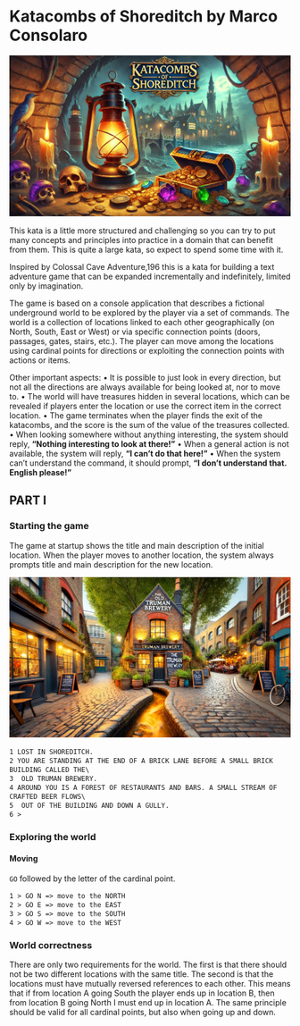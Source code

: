 # Katacombs of Shoreditch by Marco Consolaro

![Katacombs of Shoreditch](resources/images/welcome.webp)

This kata is a little more structured and challenging so you can try to put many concepts and principles into practice in a domain that can benefit from them. This is quite a large kata, so expect to spend some time with it.

Inspired by Colossal Cave Adventure,196 this is a kata for building a text adventure game that can be expanded incrementally and indefinitely, limited only by imagination.

The game is based on a console application that describes a fictional underground world to be explored by the player via a set of commands. The world is a collection of locations linked to each other geographically (on North, South, East or West) or via specific connection points (doors, passages, gates, stairs, etc.). The player can move among the locations using cardinal points for directions or exploiting the connection points with actions or items.

Other important aspects:
• It is possible to just look in every direction, but not all the directions are always available for being looked at, nor to move to.
• The world will have treasures hidden in several locations, which can be revealed if players enter the location or use the correct item in the correct location.
• The game terminates when the player finds the exit of the katacombs, and the score is the sum of the value of the treasures collected.
• When looking somewhere without anything interesting, the system should reply, **“Nothing interesting to look at there!”**
• When a general action is not available, the system will reply, **“I can’t do that here!”**
• When the system can’t understand the command, it should prompt, **“I don’t understand that. English please!”**

## PART I

### Starting the game

The game at startup shows the title and main description of the initial location. When the player moves to another location, the system always prompts title and main description for the new location.

![Truman Brewery](resources/images/start.webp)


```
1 LOST IN SHOREDITCH.
2 YOU ARE STANDING AT THE END OF A BRICK LANE BEFORE A SMALL BRICK BUILDING CALLED THE\
3  OLD TRUMAN BREWERY.
4 AROUND YOU IS A FOREST OF RESTAURANTS AND BARS. A SMALL STREAM OF CRAFTED BEER FLOWS\
5  OUT OF THE BUILDING AND DOWN A GULLY.
6 >
```

### Exploring the world

#### Moving

`GO` followed by the letter of the cardinal point.

```
1 > GO N => move to the NORTH
2 > GO E => move to the EAST
3 > GO S => move to the SOUTH
4 > GO W => move to the WEST
```

### World correctness

There are only two requirements for the world. The first is that there should not be two different locations with the same title. The second is that the locations must have mutually reversed references to each other. This means that if from location A going South the player ends up in location B, then from location B going North I must end up in location A. The same principle should be valid for all cardinal points, but also when going up and down.

